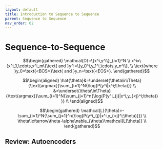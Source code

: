 ```yaml
---
layout: default
title: Introduction to Sequence to Sequence
parent: Sequence to Sequence
nav_order: 02
---
```


# Sequence-to-Sequence

$$\begin{gathered}
\mathcal{D}=\{x^i,y^i\}_{i=1}^N \\
x^i=\{x^i_1,\cdots,x^i_m\}\text{ and }y^i=\{y_0^i,y_1^i,\cdots,y_n^i\}, \\
\text{where }y_0=\text{<BOS>}\text{ and }y_n=\text{<EOS>}.
\end{gathered}$$

$$\begin{aligned}
\hat{\theta}&=\underset{\theta\in\Theta}{\text{argmax}}\sum_{i=1}^N{\log{P(y^i|x^i;\theta)}} \\
&=\underset{\theta\in\Theta}{\text{argmax}}\sum_{i=1}^N{\sum_{j=1}^n{\log{P(y^i_{j}|x^i,y_{<j}^i;\theta)}}} \\
\end{aligned}$$

$$\begin{gathered}
\mathcal{L}(\theta)=-\sum_{i=1}^N{\sum_{j=1}^n{\log{P(y^i_{j}|x^i,y_{<j}^i;\theta)}}} \\
\theta\leftarrow\theta-\alpha\nabla_{\theta}\mathcal{L(\theta)} \\
\end{gathered}$$

## Review: Autoencoders
